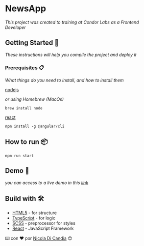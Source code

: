 # NewsApp

_This project was created to training at Condor Labs as a Frontend Developer_

## Getting Started 🚀

_These instructions will help you compile the project and deploy it_

### Prerequisites 📋

_What things do you need to install, and how to install them_

[nodejs](https://nodejs.org/es/download/)

_or using Homebrew (MacOs)_
```
brew install node
```

[react](https://es.reactjs.org)

```
npm install -g @angular/cli
```

## How to run 📦

```
npm run start
```

## Demo 👀

_you can access to a live demo in this [link](https://nicola-react-training.netlify.app/)_

## Build with 🛠️

* [HTML5](https://developer.mozilla.org/es/docs/Web/HTML) - for structure
* [TypeScript](https://www.typescriptlang.org) - for logic
* [SCSS](https://sass-lang.com/guide) - preprocessor for styles
* [React](https://es.reactjs.org) - JavaScript Framework

⌨️ con ❤️ por [Nicola Di Candia](https://github.com/iamalexandro) 😊
